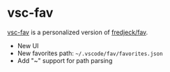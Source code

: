 # vsc-fav

[vsc-fav](https://github.com/akynazh/vsc-fav) is a personalized version of [fredjeck/fav](https://github.com/fredjeck/fav).

- New UI
- New favorites path: `~/.vscode/fav/favorites.json`
- Add "~" support for path parsing
